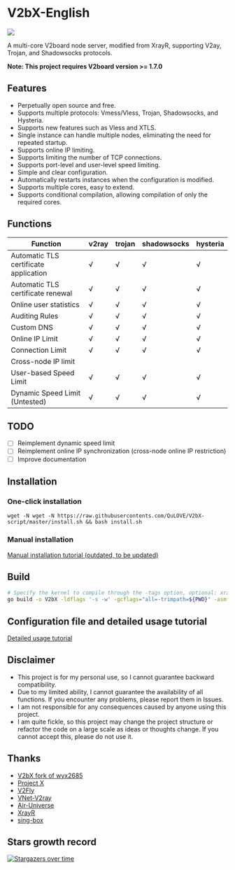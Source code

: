 # V2bX-English

[![](https://img.shields.io/badge/TgChat-%E4%BA%A4%E6%B5%81%E7%BE%A4-blue)](https://t.me/YuzukiProjects)

A multi-core V2board node server, modified from XrayR, supporting V2ay, Trojan, and Shadowsocks protocols.

**Note: This project requires V2board version >= 1.7.0**

## Features

* Perpetually open source and free.
* Supports multiple protocols: Vmess/Vless, Trojan, Shadowsocks, and Hysteria.
* Supports new features such as Vless and XTLS.
* Single instance can handle multiple nodes, eliminating the need for repeated startup.
* Supports online IP limiting.
* Supports limiting the number of TCP connections.
* Supports port-level and user-level speed limiting.
* Simple and clear configuration.
* Automatically restarts instances when the configuration is modified.
* Supports multiple cores, easy to extend.
* Supports conditional compilation, allowing compilation of only the required cores.

## Functions

| Function        | v2ray | trojan | shadowsocks | hysteria |
|-----------|-------|--------|-------------|----------|
| Automatic TLS certificate application | √     | √      | √           | √        |
| Automatic TLS certificate renewal | √     | √      | √           | √        |
| Online user statistics    | √     | √      | √           | √        |
| Auditing Rules      | √     | √      | √           | √         |
| Custom DNS    | √     | √      | √           | √        |
| Online IP Limit   | √     | √      | √           | √        |
| Connection Limit     | √     | √      | √           | √         |
| Cross-node IP limit  |      |       |            |          |
| User-based Speed Limit    | √     | √      | √           | √         |
| Dynamic Speed Limit (Untested) | √     | √      | √           | √         |

## TODO

- [ ] Reimplement dynamic speed limit
- [ ] Reimplement online IP synchronization (cross-node online IP restriction)
- [ ] Improve documentation

## Installation

### One-click installation

```
wget -N wget -N https://raw.githubusercontents.com/QuLOVE/V2bX-script/master/install.sh && bash install.sh
```

### Manual installation

[Manual installation tutorial (outdated, to be updated)](https://yuzuki-1.gitbook.io/v2bx-doc/xrayr-xia-zai-he-an-zhuang/install/manual)

## Build
``` bash
# Specify the kernel to compile through the -tags option, optional: xray, sing
go build -o V2bX -ldflags '-s -w' -gcflags="all=-trimpath=${PWD}" -asmflags="all=-trimpath=${PWD} -tags "xray sing"
```

## Configuration file and detailed usage tutorial

[Detailed usage tutorial](https://yuzuki-1.gitbook.io/v2bx-doc/)

## Disclaimer

* This project is for my personal use, so I cannot guarantee backward compatibility.
* Due to my limited ability, I cannot guarantee the availability of all functions. If you encounter any problems, please report them in Issues.
* I am not responsible for any consequences caused by anyone using this project.
* I am quite fickle, so this project may change the project structure or refactor the code on a large scale as ideas or thoughts change. If you cannot accept this, please do not use it.

## Thanks

* [V2bX fork of wyx2685](https://github.com/wyx2685/V2bX)
* [Project X](https://github.com/XTLS/)
* [V2Fly](https://github.com/v2fly)
* [VNet-V2ray](https://github.com/ProxyPanel/VNet-V2ray)
* [Air-Universe](https://github.com/crossfw/Air-Universe)
* [XrayR](https://github.com/XrayR/XrayR)
* [sing-box](https://github.com/SagerNet/sing-box)

## Stars growth record

[![Stargazers over time](https://starchart.cc/InazumaV/V2bX.svg)](https://starchart.cc/InazumaV/V2bX)

